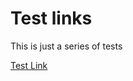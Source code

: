 ﻿---
layout: base
---

# Test links

This is just a series of tests

[Test Link](https://pythontutor.com/visualize.html#code=class%20LinkedList%3A%0A%20%20%20%20class%20LinkedListCell%3A%0A%20%20%20%20%20%20%20%20def%20__init__%28self,%20data,%20tail%29%3A%0A%20%20%20%20%20%20%20%20%20%20%20%20self.data%20%3D%20data%0A%20%20%20%20%20%20%20%20%20%20%20%20self.tail%20%3D%20tail%0A%0A%20%20%20%20def%20__init__%28self%29%3A%0A%20%20%20%20%20%20%20%20self.head%20%3D%20None%0A%0A%20%20%20%20def%20__iter__%28self%29%3A%0A%20%20%20%20%20%20%20%20at%20%3D%20self.head%0A%20%20%20%20%20%20%20%20while%20at%20!%3D%20None%3A%0A%20%20%20%20%20%20%20%20%20%20%20%20yield%20at.data%0A%20%20%20%20%20%20%20%20%20%20%20%20at%20%3D%20at.tail%0A%0A%20%20%20%20def%20__getitem__%28self,%20index%29%3A%0A%20%20%20%20%20%20%20%20if%20not%20isinstance%28index,%20int%29%3A%0A%20%20%20%20%20%20%20%20%20%20%20%20raise%20TypeError%0A%20%20%20%20%20%20%20%20if%20index%20%3C%200%3A%0A%20%20%20%20%20%20%20%20%20%20%20%20raise%20IndexError%0A%20%20%20%20%20%20%20%20tmp%20%3D%20self.head%0A%20%20%20%20%20%20%20%20if%20tmp%20%3D%3D%20None%3A%0A%20%20%20%20%20%20%20%20%20%20%20%20raise%20IndexError%0A%20%20%20%20%20%20%20%20while%20index%20%3E%200%3A%0A%20%20%20%20%20%20%20%20%20%20%20%20tmp%20%3D%20tmp.tail%0A%20%20%20%20%20%20%20%20%20%20%20%20index%20%2B%3D%20-1%0A%20%20%20%20%20%20%20%20%20%20%20%20if%20tmp%20%3D%3D%20None%3A%0A%20%20%20%20%20%20%20%20%20%20%20%20%20%20%20%20raise%20IndexError%0A%20%20%20%20%20%20%20%20return%20tmp.data%0A%0A%20%20%20%20def%20prepend%28self,%20data%29%3A%0A%20%20%20%20%20%20%20%20self.head%20%3D%20self.LinkedListCell%28data,%20self.head%29%0A%0A%20%20%20%20def%20append%28self,%20data%29%3A%0A%20%20%20%20%20%20%20%20if%20self.head%20%3D%3D%20None%3A%0A%20%20%20%20%20%20%20%20%20%20%20%20self.head%20%3D%20self.LinkedListCell%28data,%20None%29%0A%20%20%20%20%20%20%20%20%20%20%20%20return%0A%20%20%20%20%20%20%20%20tmp%20%3D%20self.head%0A%20%20%20%20%20%20%20%20while%20tmp.tail%20!%3D%20None%3A%0A%20%20%20%20%20%20%20%20%20%20%20%20tmp%20%3D%20tmp.tail%0A%20%20%20%20%20%20%20%20tmp.tail%20%3D%20self.LinkedListCell%28data,%20None%29%0A%0A%20%20%20%20def%20__len__%28self%29%3A%0A%20%20%20%20%20%20%20%20l%20%3D%200%0A%20%20%20%20%20%20%20%20tmp%20%3D%20self.head%0A%20%20%20%20%20%20%20%20while%20tmp%20!%3D%20None%3A%0A%20%20%20%20%20%20%20%20%20%20%20%20l%20%2B%3D%201%0A%20%20%20%20%20%20%20%20%20%20%20%20tmp%20%3D%20tmp.tail%0A%20%20%20%20%20%20%20%20return%20l%0A%0A%0Atay%20%3D%20LinkedList%28%29%0Atay.append%28%221989%22%29%0Atay.append%28%22Lover%22%29%0Atay.prepend%28%22Reputation%22%29&cumulative=false&heapPrimitives=nevernest&mode=edit&origin=opt-frontend.js&py=3&rawInputLstJSON=%5B%5D&textReferences=false)
